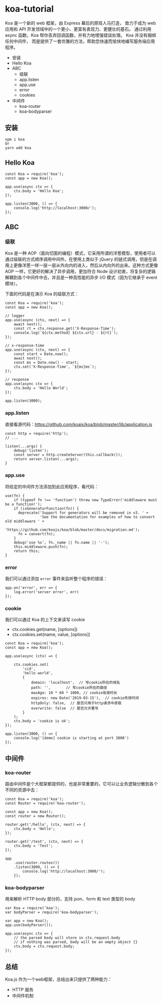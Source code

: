 # koa-tutorial
Koa 是一个新的 web 框架，由 Express 幕后的原班人马打造， 致力于成为 web 应用和 API 开发领域中的一个更小、更富有表现力、更健壮的基石。 通过利用 async 函数，Koa 帮你丢弃回调函数，并有力地增强错误处理。 Koa 并没有捆绑任何中间件， 而是提供了一套优雅的方法，帮助您快速而愉快地编写服务端应用程序。

* 安装
* Hello Koa
* ABC
    * 级联
    * app.listen
    * app.use
    * error
    * cookies
* 中间件
    * koa-router
    * koa-bodyparser

## 安装

```
npm i koa
Or
yarn add koa
```

## Hello Koa

```
const Koa = require('koa');
const app = new Koa();

app.use(async ctx => {
    ctx.body = 'Hello Koa';
});

app.listen(3000, () => {
    console.log('http://localhost:3000/');
});
```

## ABC

### 级联
Koa 是一种 AOP（面向切面的编程）模式，它采用所谓的洋葱模型，使用者可以通过级联的方式顺序调用中间件。在使用上类似于 jQuery 的链式调用，但是在调用上更像洋葱一样一层一层从外向内的进入，然后从内向外的出来。这种方式更像 AOP 一样，它更好的解决了异步调用，更加符合 Node 设计初衷，将复杂的逻辑解耦到各个中间件中去，并且是一种高性能的异步 I/O 模式（因为它继承于 event 模块）。

下面的代码是在演示 Koa 的级联方式：

```
const Koa = require('koa');
const app = new Koa();

// logger
app.use(async (ctx, next) => {
    await next();
    const rt = ctx.response.get('X-Response-Time');
    console.log(`${ctx.method} ${ctx.url} - ${rt}`);
});

// x-response-time
app.use(async (ctx, next) => {
    const start = Date.now();
    await next();
    const ms = Date.now() - start;
    ctx.set('X-Response-Time', `${ms}ms`);
});

// response
app.use(async ctx => {
    ctx.body = 'Hello World';
});

app.listen(3000);
```

### app.listen
直接看源代码：https://github.com/koajs/koa/blob/master/lib/application.js

```
const http = require('http');
// ...

listen(...args) {
    debug('listen');
    const server = http.createServer(this.callback());
    return server.listen(...args);
}
```

### app.use
将给定的中间件方法添加到此应用程序，看代码：

```
use(fn) {
    if (typeof fn !== 'function') throw new TypeError('middleware must be a function!');
    if (isGeneratorFunction(fn)) {
      deprecate('Support for generators will be removed in v3. ' +
                'See the documentation for examples of how to convert old middleware ' +
                'https://github.com/koajs/koa/blob/master/docs/migration.md');
      fn = convert(fn);
    }
    debug('use %s', fn._name || fn.name || '-');
    this.middleware.push(fn);
    return this;
}
```

### error
我们可以通过添加 `error` 事件来监听整个程序的错误：

```
app.on('error', err => {
    log.error('server error', err)
});
```

### cookie
我们可以通过 Koa 的上下文来读写 cookie

* ctx.cookies.get(name, [options])
* ctx.cookies.set(name, value, [options])

```
const Koa = require('koa');
const app = new Koa();

app.use(async (ctx) => {

    ctx.cookies.set(
        'cid',
        'hello world',
        {
            domain: 'localhost',  // 写cookie所在的域名
            path: '',       // 写cookie所在的路径
            maxAge: 10 * 60 * 1000, // cookie有效时长
            expires: new Date('2019-03-15'),  // cookie失效时间
            httpOnly: false,  // 是否只用于http请求中获取
            overwrite: false  // 是否允许重写
        }
    );
    ctx.body = 'cookie is ok';
});

app.listen(3000, () => {
    console.log('[demo] cookie is starting at port 3000')
});
```

## 中间件

### koa-router
路由中间件是个大框架都提供的，也是非常重要的，它可以让业务逻辑分散到各个不同的资源中去：

```
const Koa = require('koa');
const Router = require('koa-router');

const app = new Koa();
const router = new Router();

router.get('/hello', (ctx, next) => {
    ctx.body = 'Hello';
});

router.get('/test', (ctx, next) => {
    ctx.body = 'Test';
});

app
    .use(router.routes())
    .listen(3000, () => {
        console.log('http://localhost:3000/');
    });
```

### koa-bodyparser
用来解析 HTTP body 部分的，支持 json、form 和 text 类型的 body

```
var Koa = require('koa');
var bodyParser = require('koa-bodyparser');

var app = new Koa();
app.use(bodyParser());

app.use(async ctx => {
    // the parsed body will store in ctx.request.body
    // if nothing was parsed, body will be an empty object {}
    ctx.body = ctx.request.body;
});
```

## 总结
Koa.js 作为一个web框架，总结出来只提供了两种能力：

* HTTP 服务
* 中间件机制